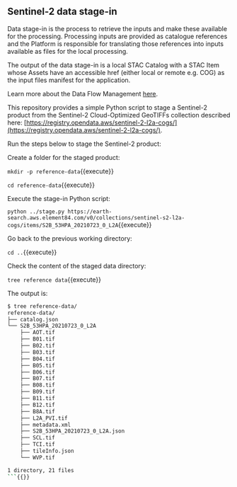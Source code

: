 ## Sentinel-2 data stage-in

Data stage-in is the process to retrieve the inputs and make these available for the processing. Processing inputs are provided as catalogue references and the Platform is responsible for translating those references into inputs available as files for the local processing.

The output of the data stage-in is a local STAC Catalog  with a STAC Item whose Assets have an accessible href (either local or remote e.g. COG) as the input files manifest for the application.

Learn more about the Data Flow Management [here](https://docs.ogc.org/bp/20-089r1.html#toc38).

This repository provides a simple Python script to stage a Sentinel-2 product from the Sentinel-2 Cloud-Optimized GeoTIFFs collection described here: [https://registry.opendata.aws/sentinel-2-l2a-cogs/](https://registry.opendata.aws/sentinel-2-l2a-cogs/).

Run the steps below to stage the Sentinel-2 product:

Create a folder for the staged product:

`mkdir -p reference-data`{{execute}}

`cd reference-data`{{execute}}

Execute the stage-in Python script:

`python ../stage.py https://earth-search.aws.element84.com/v0/collections/sentinel-s2-l2a-cogs/items/S2B_53HPA_20210723_0_L2A`{{execute}}

Go back to the previous working directory:

`cd ..`{{execute}}

Check the content of the staged data directory:

`tree reference data`{{execute}}

The output is:

```bash
$ tree reference-data/
reference-data/
├── catalog.json
└── S2B_53HPA_20210723_0_L2A
    ├── AOT.tif
    ├── B01.tif
    ├── B02.tif
    ├── B03.tif
    ├── B04.tif
    ├── B05.tif
    ├── B06.tif
    ├── B07.tif
    ├── B08.tif
    ├── B09.tif
    ├── B11.tif
    ├── B12.tif
    ├── B8A.tif
    ├── L2A_PVI.tif
    ├── metadata.xml
    ├── S2B_53HPA_20210723_0_L2A.json
    ├── SCL.tif
    ├── TCI.tif
    ├── tileInfo.json
    └── WVP.tif

1 directory, 21 files
```{{}}